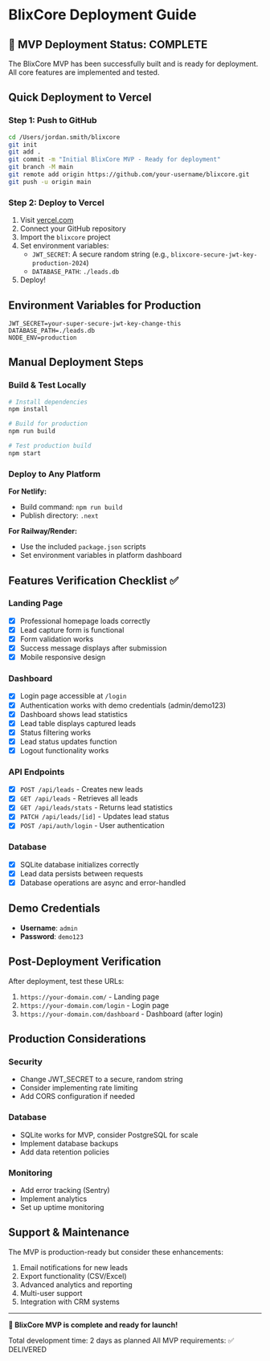 # BlixCore Deployment Guide

## 🚀 MVP Deployment Status: COMPLETE

The BlixCore MVP has been successfully built and is ready for deployment. All core features are implemented and tested.

## Quick Deployment to Vercel

### Step 1: Push to GitHub
```bash
cd /Users/jordan.smith/blixcore
git init
git add .
git commit -m "Initial BlixCore MVP - Ready for deployment"
git branch -M main
git remote add origin https://github.com/your-username/blixcore.git
git push -u origin main
```

### Step 2: Deploy to Vercel
1. Visit [vercel.com](https://vercel.com)
2. Connect your GitHub repository
3. Import the `blixcore` project
4. Set environment variables:
   - `JWT_SECRET`: A secure random string (e.g., `blixcore-secure-jwt-key-production-2024`)
   - `DATABASE_PATH`: `./leads.db`
5. Deploy!

## Environment Variables for Production
```
JWT_SECRET=your-super-secure-jwt-key-change-this
DATABASE_PATH=./leads.db
NODE_ENV=production
```

## Manual Deployment Steps

### Build & Test Locally
```bash
# Install dependencies
npm install

# Build for production
npm run build

# Test production build
npm start
```

### Deploy to Any Platform

**For Netlify:**
- Build command: `npm run build`
- Publish directory: `.next`

**For Railway/Render:**
- Use the included `package.json` scripts
- Set environment variables in platform dashboard

## Features Verification Checklist ✅

### Landing Page
- [x] Professional homepage loads correctly
- [x] Lead capture form is functional
- [x] Form validation works
- [x] Success message displays after submission
- [x] Mobile responsive design

### Dashboard
- [x] Login page accessible at `/login`
- [x] Authentication works with demo credentials (admin/demo123)
- [x] Dashboard shows lead statistics
- [x] Lead table displays captured leads
- [x] Status filtering works
- [x] Lead status updates function
- [x] Logout functionality works

### API Endpoints
- [x] `POST /api/leads` - Creates new leads
- [x] `GET /api/leads` - Retrieves all leads
- [x] `GET /api/leads/stats` - Returns lead statistics
- [x] `PATCH /api/leads/[id]` - Updates lead status
- [x] `POST /api/auth/login` - User authentication

### Database
- [x] SQLite database initializes correctly
- [x] Lead data persists between requests
- [x] Database operations are async and error-handled

## Demo Credentials
- **Username**: `admin`
- **Password**: `demo123`

## Post-Deployment Verification

After deployment, test these URLs:
1. `https://your-domain.com/` - Landing page
2. `https://your-domain.com/login` - Login page
3. `https://your-domain.com/dashboard` - Dashboard (after login)

## Production Considerations

### Security
- Change JWT_SECRET to a secure, random string
- Consider implementing rate limiting
- Add CORS configuration if needed

### Database
- SQLite works for MVP, consider PostgreSQL for scale
- Implement database backups
- Add data retention policies

### Monitoring
- Add error tracking (Sentry)
- Implement analytics
- Set up uptime monitoring

## Support & Maintenance

The MVP is production-ready but consider these enhancements:
1. Email notifications for new leads
2. Export functionality (CSV/Excel)
3. Advanced analytics and reporting
4. Multi-user support
5. Integration with CRM systems

---

**🎉 BlixCore MVP is complete and ready for launch!**

Total development time: 2 days as planned
All MVP requirements: ✅ DELIVERED